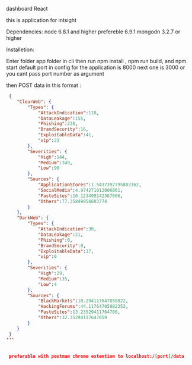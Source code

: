 dashboard React

this is application for intsight

Dependencies:
node 6.8.1 and higher prefereble 6.9.1
mongodn 3.2.7 or higher

Installetion:

Enter folder app folder in cli then run npm install ,
 npm run build, and npm start default port in config for the application is 8000
 next one is 3000 or you cant pass port number as argument
 
 
 then POST data in this format :
 
```json
 {
 	"ClearWeb": {
 		"Types": {
 			"AttackIndication":118,
 			"DataLeakage":155,
 			"Phishing":230,
 			"BrandSecurity":16,
 			"ExploitableData":41,
 			"vip":23
 		},
 		"Severities": {
 			"High":144,
 			"Medium":349,
 			"Low":90
 		},
 		"Sources": {
 			"ApplicationStores":1.5437392795883362,
 			"SocialMedia":4.974271012006861,
 			"PasteSites":16.123499142367066,
 			"Others":77.35849056603774
 		}
 	},
 	"DarkWeb": {
 		"Types": {
 			"AttackIndication":30,
 			"DataLeakage":21,
 			"Phishing":0,
 			"BrandSecurity":0,
 			"ExploitableData":17,
 			"vip":0
 		},
 		"Severities": {
 			"High":29,
 			"Medium":35,
 			"Low":4
 		},
 		"Sources": {
 			"BlackMarkets":10.294117647058822,
 			"HackingForums":44.11764705882353,
 			"PasteSites":13.23529411764706,
 			"Others":32.35294117647059
 		}
 	}
 }
'''
 
 
 preferable with postman chrome extention to localhost:/[port]/data
 
 
 


